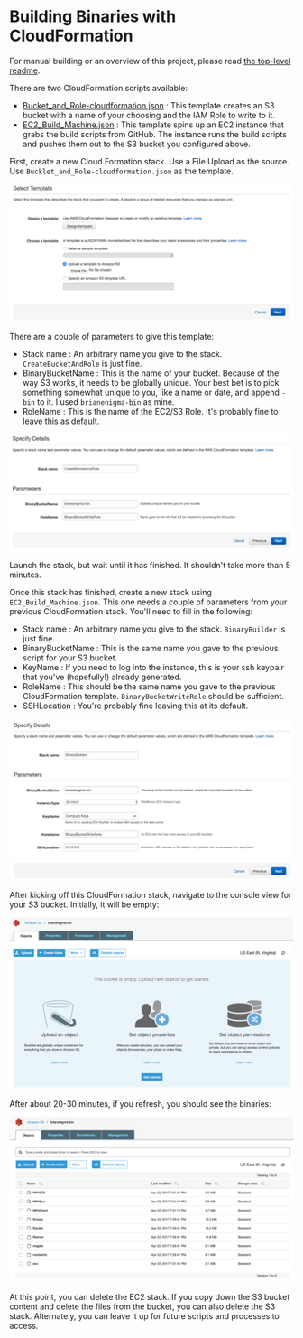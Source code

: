 # Building Binaries with CloudFormation

For manual building or an overview of this project, please read [the top-level readme](../README.md).

There are two CloudFormation scripts available:

- [Bucket_and_Role-cloudformation.json](Bucket_and_Role-cloudformation.json) : This template creates an S3 bucket with a name of your choosing and the IAM Role to write to it.
- [EC2_Build_Machine.json](EC2_Build_Machine.json) : This template spins up an EC2 instance that grabs the build scripts from GitHub. The instance runs the build scripts and pushes them out to the S3 bucket you configured above.



First, create a new Cloud Formation stack. Use a File Upload as the source. Use `Bucklet_and_Role-cloudformation.json` as the template.

![01-upload_template.png](01-upload_template.png)

There are a couple of parameters to give this template:

- Stack name : An arbitrary name you give to the stack. `CreateBucketAndRole` is just fine.
- BinaryBucketName : This is the name of your bucket. Because of the way S3 works, it needs to be globally unique. Your best bet is to pick something somewhat unique to you, like a name or date, and append `-bin` to it. I used `brianenigma-bin` as mine.
- RoleName : This is the name of the EC2/S3 Role. It's probably fine to leave this as default.

![02-bucket_and_role.png](02-bucket_and_role.png)

Launch the stack, but wait until it has finished. It shouldn't take more than 5 minutes.

Once this stack has finished, create a new stack using `EC2_Build_Machine.json`.  This one needs a couple of parameters from your previous CloudFormation stack. You'll need to fill in the following:

- Stack name : An arbitrary name you give to the stack. `BinaryBuilder` is just fine.
- BinaryBucketName : This is the same name you gave to the previous script for your S3 bucket.
- KeyName : If you need to log into the instance, this is your ssh keypair that you've (hopefully!) already generated.
- RoleName : This should be the same name you gave to the previous CloudFormation template. `BinaryBucketWriteRole` should be sufficient.
- SSHLocation : You're probably fine leaving this at its default.

![03-binary_builder.png](03-binary_builder.png)

After kicking off this CloudFormation stack, navigate to the console view for your S3 bucket. Initially, it will be empty:

![04-bucket_empty.png](04-bucket_empty.png)

After about 20-30 minutes, if you refresh, you should see the binaries:

![05-bucket_full.png](05-bucket_full.png)

At this point, you can delete the EC2 stack. If you copy down the S3 bucket content and delete the files from the bucket, you can also delete the S3 stack. Alternately, you can leave it up for future scripts and processes to access.